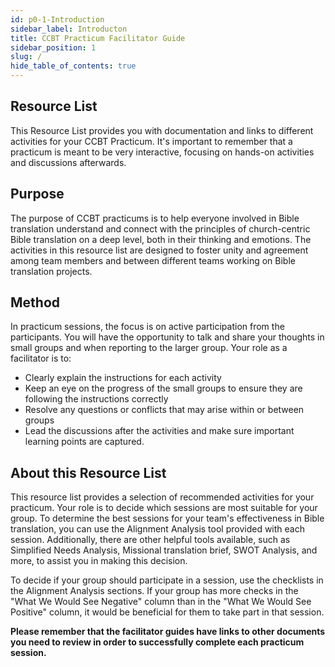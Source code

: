 ```yaml
---
id: p0-1-Introduction
sidebar_label: Introducton
title: CCBT Practicum Facilitator Guide
sidebar_position: 1
slug: /
hide_table_of_contents: true
---
```


## Resource List

This Resource List provides you with documentation and links to different activities for your CCBT Practicum. It's important to remember that a practicum is meant to be very interactive, focusing on hands-on activities and discussions afterwards.

## Purpose

The purpose of CCBT practicums is to help everyone involved in Bible translation understand and connect with the principles of church-centric Bible translation on a deep level, both in their thinking and emotions. The activities in this resource list are designed to foster unity and agreement among team members and between different teams working on Bible translation projects.

## Method

In practicum sessions, the focus is on active participation from the participants. You will have the opportunity to talk and share your thoughts in small groups and when reporting to the larger group. Your role as a facilitator is to:

- Clearly explain the instructions for each activity
- Keep an eye on the progress of the small groups to ensure they are following the instructions correctly
- Resolve any questions or conflicts that may arise within or between groups
- Lead the discussions after the activities and make sure important learning points are captured.

## About this Resource List


This resource list provides a selection of recommended activities for your practicum. Your role is to decide which sessions are most suitable for your group. To determine the best sessions for your team's effectiveness in Bible translation, you can use the Alignment Analysis tool provided with each session. Additionally, there are other helpful tools available, such as Simplified Needs Analysis, Missional translation brief, SWOT Analysis, and more, to assist you in making this decision.


To decide if your group should participate in a session, use the checklists in the Alignment Analysis sections. If your group has more checks in the "What We Would See Negative" column than in the "What We Would See Positive" column, it would be beneficial for them to take part in that session. 

**Please remember that the facilitator guides have links to other documents you need to review in order to successfully complete each practicum session.**